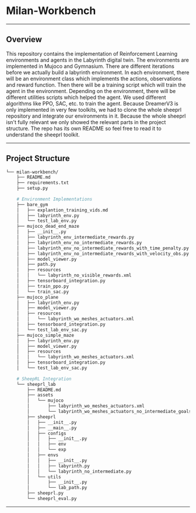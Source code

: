 # Milan-Workbench

---

## Overview

This repository contains the implementation of Reinforcement Learning environments and agents in the Labyrinth digital
twin. The environments are implemented in Mujoco and Gymnasium. There are different iterations before we actually build
a labyrinth environment. In each environment, there will be an environment class which implements the actions,
observations and reward function. Then there will be a training script which will train the agent in the environment.
Depending on the environment, there will be different utilities scripts which helped the agent. We used different
algorithms like PPO, SAC, etc. to train the agent. Because DreamerV3 is only implemented in very few toolkits, we had to
clone the whole sheeprl repository and integrate our environments in it. Because the whole sheeprl isn't fully relevant
we only showed the relevant parts in the project structure. The repo has its own README so feel free to read it to
understand the sheeprl toolkit.

---

## Project Structure

```sh
└── milan-workbench/
    ├── README.md
    ├── requirements.txt
    ├── setup.py
    
    # Environment Implementations
    ├── bare_gym
    │   ├── explantion_training_vids.md
    │   ├── labyrinth_env.py
    │   └── test_lab_env.py
    ├── mujoco_dead_end_maze
    │   ├── __init__.py
    │   ├── labyrinth_env_intermediate_rewards.py
    │   ├── labyrinth_env_no_intermediate_rewards.py
    │   ├── labyrinth_env_no_intermediate_rewards_with_time_penalty.py
    │   ├── labyrinth_env_no_intermediate_rewards_with_velocity_obs.py
    │   ├── model_viewer.py
    │   ├── path.py
    │   ├── resources
    │   │   └── labyrinth_no_visible_rewards.xml
    │   ├── tensorboard_integration.py
    │   ├── train_ppo.py
    │   └── train_sac.py
    ├── mujoco_plane
    │   ├── labyrinth_env.py
    │   ├── model_viewer.py
    │   ├── resources
    │   │   └── labyrinth_wo_meshes_actuators.xml
    │   ├── tensorboard_integration.py
    │   └── test_lab_env_sac.py
    ├── mujoco_simple_maze
    │   ├── labyrinth_env.py
    │   ├── model_viewer.py
    │   ├── resources
    │   │   └── labyrinth_wo_meshes_actuators.xml
    │   ├── tensorboard_integration.py
    │   └── test_lab_env_sac.py
    
    # SheepRL Integration
    └── sheeprl_lab
        ├── README.md
        ├── assets
        │   └── mujoco
        │       ├── labyrinth_wo_meshes_actuators.xml
        │       └── labyrinth_wo_meshes_actuators_no_intermediate_goals.xml
        ├── sheeprl
        │   ├── __init__.py
        │   ├── __main__.py
        │   ├── configs
        │   │   ├── __init__.py
        │   │   ├── env
        │   │   └── exp
        │   ├── envs
        │   │   ├── __init__.py
        │   │   ├── labyrinth.py
        │   │   └── labyrinth_no_intermediate.py
        │   └── utils
        │       ├── __init__.py
        │       └── lab_path.py
        ├── sheeprl.py
        └── sheeprl_eval.py
```

---